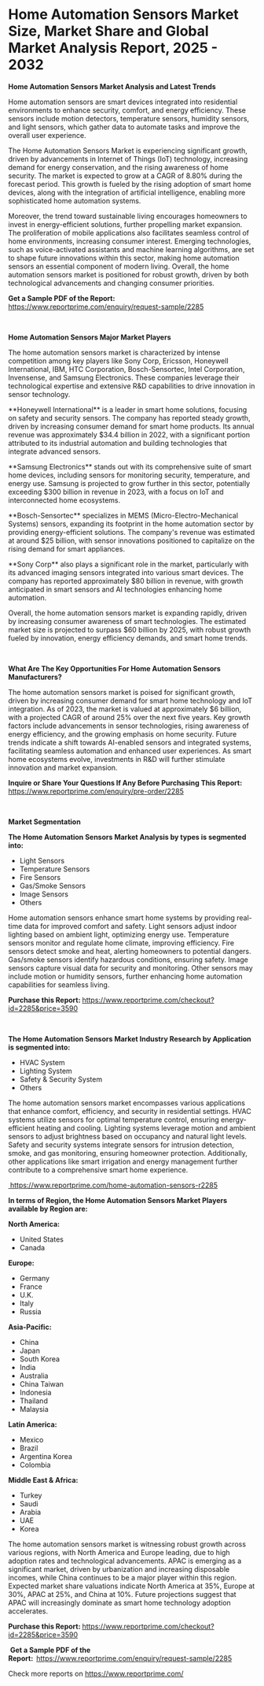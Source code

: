 <p><h1>Home Automation Sensors Market Size, Market Share and Global Market Analysis Report, 2025 - 2032</h1></p><p><strong>Home Automation Sensors Market Analysis and Latest Trends</strong></p>
<p><p>Home automation sensors are smart devices integrated into residential environments to enhance security, comfort, and energy efficiency. These sensors include motion detectors, temperature sensors, humidity sensors, and light sensors, which gather data to automate tasks and improve the overall user experience. </p><p>The Home Automation Sensors Market is experiencing significant growth, driven by advancements in Internet of Things (IoT) technology, increasing demand for energy conservation, and the rising awareness of home security. The market is expected to grow at a CAGR of 8.80% during the forecast period. This growth is fueled by the rising adoption of smart home devices, along with the integration of artificial intelligence, enabling more sophisticated home automation systems. </p><p>Moreover, the trend toward sustainable living encourages homeowners to invest in energy-efficient solutions, further propelling market expansion. The proliferation of mobile applications also facilitates seamless control of home environments, increasing consumer interest. Emerging technologies, such as voice-activated assistants and machine learning algorithms, are set to shape future innovations within this sector, making home automation sensors an essential component of modern living. Overall, the home automation sensors market is positioned for robust growth, driven by both technological advancements and changing consumer priorities.</p></p>
<p><strong>Get a Sample PDF of the Report:&nbsp;</strong> <a href="https://www.reportprime.com/enquiry/request-sample/2285?utm_campaign=2215&utm_medium=2&utm_source=Github&utm_content=ia&utm_term=30032025&utm_id=home-automation-sensors">https://www.reportprime.com/enquiry/request-sample/2285</a></p>
<p>&nbsp;</p>
<p><strong>Home Automation Sensors Major Market Players</strong></p>
<p><p>The home automation sensors market is characterized by intense competition among key players like Sony Corp, Ericsson, Honeywell International, IBM, HTC Corporation, Bosch-Sensortec, Intel Corporation, Invensense, and Samsung Electronics. These companies leverage their technological expertise and extensive R&D capabilities to drive innovation in sensor technology.</p><p>**Honeywell International** is a leader in smart home solutions, focusing on safety and security sensors. The company has reported steady growth, driven by increasing consumer demand for smart home products. Its annual revenue was approximately $34.4 billion in 2022, with a significant portion attributed to its industrial automation and building technologies that integrate advanced sensors.</p><p>**Samsung Electronics** stands out with its comprehensive suite of smart home devices, including sensors for monitoring security, temperature, and energy use. Samsung is projected to grow further in this sector, potentially exceeding $300 billion in revenue in 2023, with a focus on IoT and interconnected home ecosystems.</p><p>**Bosch-Sensortec** specializes in MEMS (Micro-Electro-Mechanical Systems) sensors, expanding its footprint in the home automation sector by providing energy-efficient solutions. The company's revenue was estimated at around $25 billion, with sensor innovations positioned to capitalize on the rising demand for smart appliances.</p><p>**Sony Corp** also plays a significant role in the market, particularly with its advanced imaging sensors integrated into various smart devices. The company has reported approximately $80 billion in revenue, with growth anticipated in smart sensors and AI technologies enhancing home automation.</p><p>Overall, the home automation sensors market is expanding rapidly, driven by increasing consumer awareness of smart technologies. The estimated market size is projected to surpass $60 billion by 2025, with robust growth fueled by innovation, energy efficiency demands, and smart home trends.</p></p>
<p>&nbsp;</p>
<p><strong>What Are The Key Opportunities For Home Automation Sensors Manufacturers?</strong></p>
<p><p>The home automation sensors market is poised for significant growth, driven by increasing consumer demand for smart home technology and IoT integration. As of 2023, the market is valued at approximately $6 billion, with a projected CAGR of around 25% over the next five years. Key growth factors include advancements in sensor technologies, rising awareness of energy efficiency, and the growing emphasis on home security. Future trends indicate a shift towards AI-enabled sensors and integrated systems, facilitating seamless automation and enhanced user experiences. As smart home ecosystems evolve, investments in R&D will further stimulate innovation and market expansion.</p></p>
<p><strong>Inquire or Share Your Questions If Any Before Purchasing This Report:</strong> <a href="https://www.reportprime.com/enquiry/pre-order/2285?utm_campaign=2215&utm_medium=2&utm_source=Github&utm_content=ia&utm_term=30032025&utm_id=home-automation-sensors">https://www.reportprime.com/enquiry/pre-order/2285</a></p>
<p>&nbsp;</p>
<p><strong>Market Segmentation</strong></p>
<p><strong>The Home Automation Sensors Market Analysis by types is segmented into:</strong></p>
<p><ul><li>Light Sensors</li><li>Temperature Sensors</li><li>Fire Sensors</li><li>Gas/Smoke Sensors</li><li>Image Sensors</li><li>Others</li></ul></p>
<p><p>Home automation sensors enhance smart home systems by providing real-time data for improved comfort and safety. Light sensors adjust indoor lighting based on ambient light, optimizing energy use. Temperature sensors monitor and regulate home climate, improving efficiency. Fire sensors detect smoke and heat, alerting homeowners to potential dangers. Gas/smoke sensors identify hazardous conditions, ensuring safety. Image sensors capture visual data for security and monitoring. Other sensors may include motion or humidity sensors, further enhancing home automation capabilities for seamless living.</p></p>
<p><strong>Purchase this Report:&nbsp;</strong><a href="https://www.reportprime.com/checkout?id=2285&price=3590&utm_campaign=2215&utm_medium=2&utm_source=Github&utm_content=ia&utm_term=30032025&utm_id=home-automation-sensors">https://www.reportprime.com/checkout?id=2285&price=3590</a></p>
<p>&nbsp;</p>
<p><strong>The Home Automation Sensors Market Industry Research by Application is segmented into:</strong></p>
<p><ul><li>HVAC System</li><li>Lighting System</li><li>Safety & Security System</li><li>Others</li></ul></p>
<p><p>The home automation sensors market encompasses various applications that enhance comfort, efficiency, and security in residential settings. HVAC systems utilize sensors for optimal temperature control, ensuring energy-efficient heating and cooling. Lighting systems leverage motion and ambient sensors to adjust brightness based on occupancy and natural light levels. Safety and security systems integrate sensors for intrusion detection, smoke, and gas monitoring, ensuring homeowner protection. Additionally, other applications like smart irrigation and energy management further contribute to a comprehensive smart home experience.</p></p>
<p><a href="https://www.reportprime.com/home-automation-sensors-r2285?utm_campaign=2215&utm_medium=2&utm_source=Github&utm_content=ia&utm_term=30032025&utm_id=home-automation-sensors">&nbsp;https://www.reportprime.com/home-automation-sensors-r2285</a></p>
<p><strong>In terms of Region, the Home Automation Sensors Market Players available by Region are:</strong></p>
<p>
    <p> <strong> North America: </strong>
        <ul>
            <li>United States</li>
            <li>Canada</li>
        </ul>
        </p> 
    <p> <strong> Europe: </strong>
        <ul>
            <li>Germany</li>
            <li>France</li>
            <li>U.K.</li>
            <li>Italy</li>
            <li>Russia</li>
        </ul>
        </p> 
    <p> <strong> Asia-Pacific: </strong>
        <ul>
            <li>China</li>
            <li>Japan</li>
            <li>South Korea</li>
            <li>India</li>
            <li>Australia</li>
            <li>China Taiwan</li>
            <li>Indonesia</li>
            <li>Thailand</li>
            <li>Malaysia</li>
        </ul>
        </p> 
    <p> <strong> Latin America: </strong>
        <ul>
            <li>Mexico</li>
            <li>Brazil</li>
            <li>Argentina Korea</li>
            <li>Colombia</li>
        </ul>
        </p> 
    <p> <strong> Middle East & Africa: </strong>
        <ul>
            <li>Turkey</li>
            <li>Saudi</li>
            <li>Arabia</li>
            <li>UAE</li>
            <li>Korea</li>
        </ul>
    </p>
    </p>
<p><p>The home automation sensors market is witnessing robust growth across various regions, with North America and Europe leading, due to high adoption rates and technological advancements. APAC is emerging as a significant market, driven by urbanization and increasing disposable incomes, while China continues to be a major player within this region. Expected market share valuations indicate North America at 35%, Europe at 30%, APAC at 25%, and China at 10%. Future projections suggest that APAC will increasingly dominate as smart home technology adoption accelerates.</p></p>
<p><strong>Purchase this Report: </strong><a href="https://www.reportprime.com/checkout?id=2285&price=3590&utm_campaign=2215&utm_medium=2&utm_source=Github&utm_content=ia&utm_term=30032025&utm_id=home-automation-sensors">https://www.reportprime.com/checkout?id=2285&price=3590</a></p>
<p>&nbsp;<strong>Get a Sample PDF of the Report:&nbsp;&nbsp;</strong><a href="https://www.reportprime.com/enquiry/request-sample/2285?utm_campaign=2215&utm_medium=2&utm_source=Github&utm_content=ia&utm_term=30032025&utm_id=home-automation-sensors">https://www.reportprime.com/enquiry/request-sample/2285</a></p>
<p><strong></strong></p>
<p>Check more reports on <a href="https://www.reportprime.com/?utm_campaign=2215&utm_medium=2&utm_source=Github&utm_content=ia&utm_term=30032025&utm_id=home-automation-sensors">https://www.reportprime.com/</a></p>